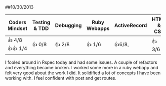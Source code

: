 ##10/30/2013

| Coders Mindset          | Testing & TDD | Debugging  | Ruby Webapps | ActiveRecord         | HTML & CSS |
| ----------------------- | ------------- | ---------  | ------------ | -------------------- | ---------- |
|   :+1: 4/8 :+1::+1: 1/4 |    :+1: 0/8   |  :+1: 2/8  |   :+1: 1/6   | :+1:6/8,             |  :+1: 3/6  |

I fooled around in Rspec today and had some issues. A couple of refactors and everything became broken.
I worked some more in a ruby webapp and felt very good about the work I did. It solidified a lot of concepts
I have been working with. I feel confident with post and get routes. 